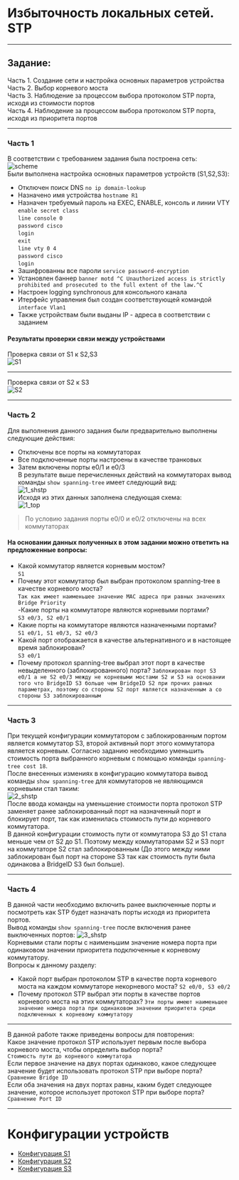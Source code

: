 # Избыточность локальных сетей. STP
____
## Задание:  
Часть 1. Создание сети и настройка основных параметров устройства  
Часть 2. Выбор корневого моста  
Часть 3. Наблюдение за процессом выбора протоколом STP порта, исходя из стоимости портов  
Часть 4. Наблюдение за процессом выбора протоколом STP порта, исходя из приоритета портов  
___
### Часть 1
В соответствии с требованием задания была построена сеть:  
![scheme](https://github.com/Alnor23/OTUS_NETWORK/blob/main/labs/lab2_stp/Screnshots/lab2_topology.png)  
Были выполнена настройка основных параметров устройств (S1,S2,S3):
- Отключен поиск DNS `no ip domain-lookup`  
- Назначено имя устройства `hostname R1`  
- Назначен требуемый пароль на EXEC, ENABLE, консоль и линии VTY  
`enable secret class`  
`line console 0`  
`password cisco`  
`login`  
`exit`  
`line vty 0 4`  
`password cisco`  
`login`  
- Зашифрованны все пароли `service password-encryption`
- Установлен баннер `banner motd ^C Unauthorized access is strictly prohibited and prosecuted to the full extent of the law.^C`  
- Настроен logging synchronous для консольного канала  
- Итерфейс управления был создан соответствующей командой `interface Vlan1` 
- Также устройствам были выданы IP - адреса в соответствии с заданием  
 #### Результаты проверки связи между устройствами
 Проверка связи от S1 к S2,S3  
 ![S1](https://github.com/Alnor23/OTUS_NETWORK/blob/main/labs/lab2_stp/Screnshots/S1.png)  
 _____
 Проверка связи от S2 к S3  
 ![S2](https://github.com/Alnor23/OTUS_NETWORK/blob/main/labs/lab2_stp/Screnshots/S2.png)  
 _____
 ### Часть 2
 Для выполнения данного задания были предварительно выполнены следующие действия:  
 - Отключены все порты на коммутаторах
 - Все подключенные порты настроены в качестве транковых
 - Затем включены порты e0/1 и e0/3  
 В результате выше перечисленных действий на коммутаторах вывод команды `show spanning-tree` имеет следующий вид:  
 ![1_shstp](https://github.com/Alnor23/OTUS_NETWORK/blob/main/labs/lab2_stp/Screnshots/1_shstp.png)  
 Исходя из этих данных заполнена следующая схема:  
 ![1_top](https://github.com/Alnor23/OTUS_NETWORK/blob/main/labs/lab2_stp/Screnshots/1_top.png)  
> По условию задания порты e0/0  и e0/2 отключены на всех коммутаторах
#### На основании данных полученных в этом задании можно ответить на предложенные вопросы:
- Какой коммутатор является корневым мостом?  
`S1`
- Почему этот коммутатор был выбран протоколом spanning-tree в качестве корневого моста?  
`Так как имеет наименьшее значение MAC адреса при равных значениях Bridge Priority`  
-Какие порты на коммутаторе являются корневыми портами?  
`S3 e0/3, S2 e0/1`
- Какие порты на коммутаторе являются назначенными портами?  
`S1 e0/1, S1 e0/3, S2 e0/3`
- Какой порт отображается в качестве альтернативного и в настоящее время заблокирован?  
`S3 e0/1`
- Почему протокол spanning-tree выбрал этот порт в качестве невыделенного (заблокированного) порта?
`Заблокирован порт S3 e0/1 а не S2 e0/3 между не корневыми мостами S2 и S3 на основании того что BridgeID S3 больше чем BridgeID S2 при прочих равных параметрах, поэтому со стороны S2 порт является назначенным а со стороны S3 заблокированным`  
____
### Часть 3
При текущей конфигурации коммутатором с заблокированным портом является коммутатор S3, второй активный порт этого коммутатора является корневым.
Согласно заданию необходимо уменьшить стоимость порта выбранного корневым с помощью команды `spanning-tree cost 18`.  
После внесенных измениях в конфигурацию коммутатора вывод команды `show spanning-tree` для коммутаторов не являющимся корневыми стал таким:  
 ![2_shstp](https://github.com/Alnor23/OTUS_NETWORK/blob/main/labs/lab2_stp/Screnshots/2_shstp.png)  
После ввода команды на уменьшение стоимости порта протокол STP заменяет ранее заблокированный порт на назначенный порт и блокирует порт, так как изменилась стоимость пути до корневого коммутатора.  
В данной конфигурации стоимость пути от коммутатора S3 до S1 стала меньше чем от S2 до S1. Поэтому между коммутаторами S2 и S3 порт на коммутаторе S2 стал заблокированным (До этого между ними заблокирован был порт на стороне S3 так как стоимость пути была одинакова а BridgeID S3 был больше).
____
### Часть 4
В данной части необходимо включить ранее выключенные порты и посмотреть как STP будет назначать порты исходя из приоритета портов.  
Вывод команды `show spanning-tree` после включения ранее выключенных портов:
 ![3_shstp](https://github.com/Alnor23/OTUS_NETWORK/blob/main/labs/lab2_stp/Screnshots/S3_shstp.png)  
 Корневыми стали порты с наименьшим значение номера порта при одинаковом значении приоритета подключенные к корневому коммутатору.  
Вопросы к данному разделу:  
- Какой порт выбран протоколом STP в качестве порта корневого моста на каждом коммутаторе некорневого моста? `S2 e0/0, S3 e0/2`  
- Почему протокол STP выбрал эти порты в качестве портов корневого моста на этих коммутаторах? `Эти порты имеют наименьшее значение номера порта при одинаковом значении приоритета среди подключенных к корневому коммутатору`
_______
В данной работе также приведены вопросы для повторения:  
Какое значение протокол STP использует первым после выбора корневого моста, чтобы определить выбор порта?  
`Стоимость пути до корневого коммутатора`  
Если первое значение на двух портах одинаково, какое следующее значение будет использовать протокол STP при выборе порта?  
`Сравнение Bridge ID`  
Если оба значения на двух портах равны, каким будет следующее значение, которое использует протокол STP при выборе порта?  
`Сравнение Port ID`
_____
# Конфигурации устройств
- [Конфигурация S1](https://github.com/Alnor23/OTUS_NETWORK/blob/main/labs/lab2_stp/config/S1)  
- [Конфигурация S2](https://github.com/Alnor23/OTUS_NETWORK/blob/main/labs/lab2_stp/config/S2)  
- [Конфигурация S3](https://github.com/Alnor23/OTUS_NETWORK/blob/main/labs/lab2_stp/config/S3) 

 
